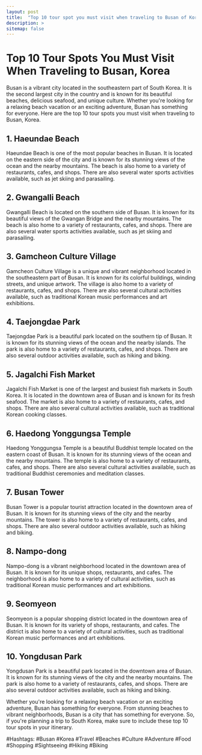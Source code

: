 ```yaml
---
layout: post
title:  "Top 10 tour spot you must visit when traveling to Busan of Korea"
description: >
sitemap: false
---
```


# Top 10 Tour Spots You Must Visit When Traveling to Busan, Korea
Busan is a vibrant city located in the southeastern part of South Korea. It is the second largest city in the country and is known for its beautiful beaches, delicious seafood, and unique culture. Whether you're looking for a relaxing beach vacation or an exciting adventure, Busan has something for everyone. Here are the top 10 tour spots you must visit when traveling to Busan, Korea. 

## 1. Haeundae Beach
Haeundae Beach is one of the most popular beaches in Busan. It is located on the eastern side of the city and is known for its stunning views of the ocean and the nearby mountains. The beach is also home to a variety of restaurants, cafes, and shops. There are also several water sports activities available, such as jet skiing and parasailing. 

## 2. Gwangalli Beach
Gwangalli Beach is located on the southern side of Busan. It is known for its beautiful views of the Gwangan Bridge and the nearby mountains. The beach is also home to a variety of restaurants, cafes, and shops. There are also several water sports activities available, such as jet skiing and parasailing. 

## 3. Gamcheon Culture Village
Gamcheon Culture Village is a unique and vibrant neighborhood located in the southeastern part of Busan. It is known for its colorful buildings, winding streets, and unique artwork. The village is also home to a variety of restaurants, cafes, and shops. There are also several cultural activities available, such as traditional Korean music performances and art exhibitions. 

## 4. Taejongdae Park
Taejongdae Park is a beautiful park located on the southern tip of Busan. It is known for its stunning views of the ocean and the nearby islands. The park is also home to a variety of restaurants, cafes, and shops. There are also several outdoor activities available, such as hiking and biking. 

## 5. Jagalchi Fish Market
Jagalchi Fish Market is one of the largest and busiest fish markets in South Korea. It is located in the downtown area of Busan and is known for its fresh seafood. The market is also home to a variety of restaurants, cafes, and shops. There are also several cultural activities available, such as traditional Korean cooking classes. 

## 6. Haedong Yonggungsa Temple
Haedong Yonggungsa Temple is a beautiful Buddhist temple located on the eastern coast of Busan. It is known for its stunning views of the ocean and the nearby mountains. The temple is also home to a variety of restaurants, cafes, and shops. There are also several cultural activities available, such as traditional Buddhist ceremonies and meditation classes. 

## 7. Busan Tower
Busan Tower is a popular tourist attraction located in the downtown area of Busan. It is known for its stunning views of the city and the nearby mountains. The tower is also home to a variety of restaurants, cafes, and shops. There are also several outdoor activities available, such as hiking and biking. 

## 8. Nampo-dong
Nampo-dong is a vibrant neighborhood located in the downtown area of Busan. It is known for its unique shops, restaurants, and cafes. The neighborhood is also home to a variety of cultural activities, such as traditional Korean music performances and art exhibitions. 

## 9. Seomyeon
Seomyeon is a popular shopping district located in the downtown area of Busan. It is known for its variety of shops, restaurants, and cafes. The district is also home to a variety of cultural activities, such as traditional Korean music performances and art exhibitions. 

## 10. Yongdusan Park
Yongdusan Park is a beautiful park located in the downtown area of Busan. It is known for its stunning views of the city and the nearby mountains. The park is also home to a variety of restaurants, cafes, and shops. There are also several outdoor activities available, such as hiking and biking. 

Whether you're looking for a relaxing beach vacation or an exciting adventure, Busan has something for everyone. From stunning beaches to vibrant neighborhoods, Busan is a city that has something for everyone. So, if you're planning a trip to South Korea, make sure to include these top 10 tour spots in your itinerary. 

#Hashtags: #Busan #Korea #Travel #Beaches #Culture #Adventure #Food #Shopping #Sightseeing #Hiking #Biking